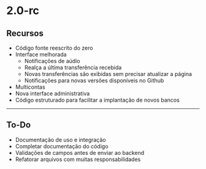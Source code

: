 # 2.0-rc
## Recursos
- Código fonte reescrito do zero
- Interface melhorada
    - Notificações de aúdio
    - Realça a última transferência recebida
    - Novas transferências são exibidas sem precisar atualizar a página
    - Notificações para novas versões disponíveis no Github
- Multicontas
- Nova interface administrativa
- Código estruturado para facilitar a implantação de novos bancos

---
## To-Do
- Documentação de uso e integração
- Completar documentação do código
- Validações de campos antes de enviar ao backend
- Refatorar arquivos com muitas responsabilidades